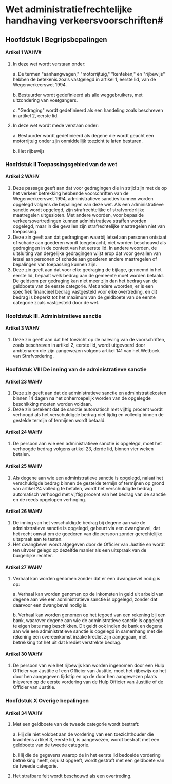 # Wet administratiefrechtelijke handhaving verkeersvoorschriften#
## Hoofdstuk I Begripsbepalingen
#### Artikel 1 WAHV#
1. In deze wet wordt verstaan onder:


    a. De termen "aanhangwagen," "motorrijtuig," "kenteken," en "rijbewijs" hebben de betekenis zoals vastgelegd in artikel 1, eerste lid, van de Wegenverkeerswet 1994.

    b. Bestuurder wordt gedefinieerd als alle weggebruikers, met uitzondering van voetgangers.

    c. "Gedraging" wordt gedefinieerd als een handeling zoals beschreven in artikel 2, eerste lid.

2. In deze wet wordt mede verstaan onder:


    a. Bestuurder wordt gedefinieerd als degene die wordt geacht een motorrijtuig onder zijn onmiddellijk toezicht te laten besturen.

    b. Het rijbewijs


### Hoofdstuk II Toepassingsgebied van de wet
#### Artikel 2 WAHV
1. Deze passage geeft aan dat voor gedragingen die in strijd zijn met de op het verkeer betrekking hebbende voorschriften van de Wegenverkeerswet 1994, administratieve sancties kunnen worden opgelegd volgens de bepalingen van deze wet. Als een administratieve sanctie wordt opgelegd, zijn strafrechtelijke of strafvorderlijke maatregelen uitgesloten. Met andere woorden, voor bepaalde verkeersovertredingen kunnen administratieve straffen worden opgelegd, maar in die gevallen zijn strafrechtelijke maatregelen niet van toepassing.
2. Deze zin geeft aan dat gedragingen waarbij letsel aan personen ontstaat of schade aan goederen wordt toegebracht, niet worden beschouwd als gedragingen in de context van het eerste lid. In andere woorden, de uitsluiting van dergelijke gedragingen wijst erop dat voor gevallen van letsel aan personen of schade aan goederen andere maatregelen of bepalingen van toepassing kunnen zijn.
3. Deze zin geeft aan dat voor elke gedraging de bijlage, genoemd in het eerste lid, bepaalt welk bedrag aan de gemeente moet worden betaald. De geldsom per gedraging kan niet meer zijn dan het bedrag van de geldboete van de eerste categorie. Met andere woorden, er is een specifiek financieel bedrag vastgesteld voor elke overtreding, en dit bedrag is beperkt tot het maximum van de geldboete van de eerste categorie zoals vastgesteld door de wet.

### Hoofdstuk III. Administratieve sanctie
#### Artikel 3 WAHV
1. Deze zin geeft aan dat het toezicht op de naleving van de voorschriften, zoals beschreven in artikel 2, eerste lid, wordt uitgevoerd door ambtenaren die zijn aangewezen volgens artikel 141 van het Wetboek van Strafvordering.

### Hoofdstuk VIII De inning van de administratieve sanctie
#### Artikel 23 WAHV
1. Deze zin geeft aan dat de administratieve sanctie en administratiekosten binnen 14 dagen na het onherroepelijk worden van de opgelegde beschikking moeten worden voldaan.
2. Deze zin betekent dat de sanctie automatisch met vijftig procent wordt verhoogd als het verschuldigde bedrag niet tijdig en volledig binnen de gestelde termijn of termijnen wordt betaald.

#### Artikel 24 WAHV
1. De persoon aan wie een administratieve sanctie is opgelegd, moet het verhoogde bedrag volgens artikel 23, derde lid, binnen vier weken betalen.

#### Artikel 25 WAHV
1. Als degene aan wie een administratieve sanctie is opgelegd, nalaat het verschuldigde bedrag binnen de gestelde termijn of termijnen op grond van artikel 24 volledig te betalen, wordt het verschuldigde bedrag automatisch verhoogd met vijftig procent van het bedrag van de sanctie en de reeds opgelopen verhoging.

#### Artikel 26 WAHV
1. De inning van het verschuldigde bedrag bij degene aan wie de administratieve sanctie is opgelegd, gebeurt via een dwangbevel, dat het recht omvat om de goederen van die persoon zonder gerechtelijke uitspraak aan te tasten.
2. Het dwangbevel wordt afgegeven door de Officier van Justitie en wordt ten uitvoer gelegd op dezelfde manier als een uitspraak van de burgerlijke rechter.

#### Artikel 27 WAHV
1. Verhaal kan worden genomen zonder dat er een dwangbevel nodig is op:


    a. Verhaal kan worden genomen op de inkomsten in geld uit arbeid van degene aan wie een administratieve sanctie is opgelegd, zonder dat daarvoor een dwangbevel nodig is.

    
    b. Verhaal kan worden genomen op het tegoed van een rekening bij een bank, waarover degene aan wie de administratieve sanctie is opgelegd te eigen bate mag beschikken. Dit geldt ook indien de bank en degene aan wie een administratieve sanctie is opgelegd in samenhang met die rekening een overeenkomst inzake krediet zijn aangegaan, met betrekking tot het uit dat krediet verstrekte bedrag.

#### Artikel 30 WAHV
1. De persoon van wie het rijbewijs kan worden ingenomen door een Hulp Officier van Justitie of een Officier van Justitie, moet het rijbewijs op het door hen aangegeven tijdstip en op de door hen aangewezen plaats inleveren op de eerste vordering van de Hulp Officier van Justitie of de Officier van Justitie.

### Hoofdstuk X Overige bepalingen
#### Artikel 34 WAHV
1. Met een geldboete van de tweede categorie wordt bestraft:

    
    a. Hij die niet voldoet aan de vordering van een toezichthouder die krachtens artikel 3, eerste lid, is aangewezen, wordt bestraft met een geldboete van de tweede categorie.

    
    b. Hij die de gegevens waarop de in het eerste lid bedoelde vordering betrekking heeft, onjuist opgeeft, wordt gestraft met een geldboete van de tweede categorie.

2. Het strafbare feit wordt beschouwd als een overtreding.